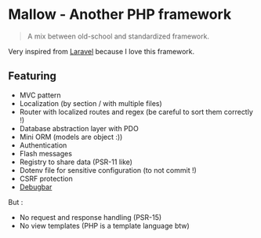 # Mallow - Another PHP framework

> A mix between old-school and standardized framework.

Very inspired from [Laravel](https://laravel.com/) because I love this framework.

## Featuring

- MVC pattern
- Localization (by section / with multiple files)
- Router with localized routes and regex (be careful to sort them correctly !)
- Database abstraction layer with PDO
- Mini ORM (models are object :))
- Authentication
- Flash messages
- Registry to share data (PSR-11 like)
- Dotenv file for sensitive configuration (to not commit !)
- CSRF protection
- [Debugbar](https://github.com/maximebf/php-debugbar)

But :
- No request and response handling (PSR-15)
- No view templates (PHP is a template language btw)
